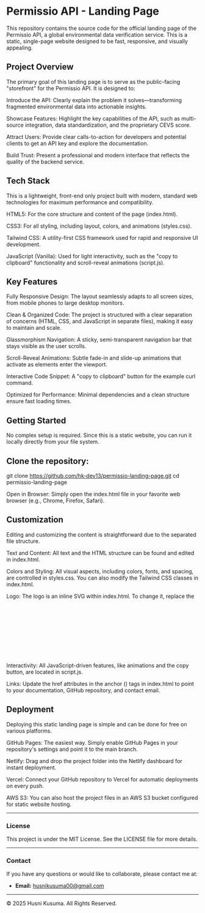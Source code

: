 # Permissio API - Landing Page
This repository contains the source code for the official landing page of the Permissio API, a global environmental data verification service. This is a static, single-page website designed to be fast, responsive, and visually appealing.

## Project Overview
The primary goal of this landing page is to serve as the public-facing "storefront" for the Permissio API. It is designed to:

Introduce the API: Clearly explain the problem it solves—transforming fragmented environmental data into actionable insights.

Showcase Features: Highlight the key capabilities of the API, such as multi-source integration, data standardization, and the proprietary CEVS score.

Attract Users: Provide clear calls-to-action for developers and potential clients to get an API key and explore the documentation.

Build Trust: Present a professional and modern interface that reflects the quality of the backend service.

## Tech Stack
This is a lightweight, front-end only project built with modern, standard web technologies for maximum performance and compatibility.

HTML5: For the core structure and content of the page (index.html).

CSS3: For all styling, including layout, colors, and animations (styles.css).

Tailwind CSS: A utility-first CSS framework used for rapid and responsive UI development.

JavaScript (Vanilla): Used for light interactivity, such as the "copy to clipboard" functionality and scroll-reveal animations (script.js).

## Key Features
Fully Responsive Design: The layout seamlessly adapts to all screen sizes, from mobile phones to large desktop monitors.

Clean & Organized Code: The project is structured with a clear separation of concerns (HTML, CSS, and JavaScript in separate files), making it easy to maintain and scale.

Glassmorphism Navigation: A sticky, semi-transparent navigation bar that stays visible as the user scrolls.

Scroll-Reveal Animations: Subtle fade-in and slide-up animations that activate as elements enter the viewport.

Interactive Code Snippet: A "copy to clipboard" button for the example curl command.

Optimized for Performance: Minimal dependencies and a clean structure ensure fast loading times.

## Getting Started
No complex setup is required. Since this is a static website, you can run it locally directly from your file system.

## Clone the repository:

git clone https://github.com/hk-dev13/permissio-landing-page.git
cd permissio-landing-page

Open in Browser:
Simply open the index.html file in your favorite web browser (e.g., Chrome, Firefox, Safari).

## Customization
Editing and customizing the content is straightforward due to the separated file structure.

Text and Content: All text and the HTML structure can be found and edited in index.html.

Colors and Styling: All visual aspects, including colors, fonts, and spacing, are controlled in styles.css. You can also modify the Tailwind CSS classes in index.html.

Logo: The logo is an inline SVG within index.html. To change it, replace the <svg> element inside the <header>.

Interactivity: All JavaScript-driven features, like animations and the copy button, are located in script.js.

Links: Update the href attributes in the anchor (<a>) tags in index.html to point to your documentation, GitHub repository, and contact email.

## Deployment
Deploying this static landing page is simple and can be done for free on various platforms.

GitHub Pages: The easiest way. Simply enable GitHub Pages in your repository's settings and point it to the main branch.

Netlify: Drag and drop the project folder into the Netlify dashboard for instant deployment.

Vercel: Connect your GitHub repository to Vercel for automatic deployments on every push.

AWS S3: You can also host the project files in an AWS S3 bucket configured for static website hosting.

---
### License
This project is under the MIT License. See the LICENSE file for more details.

---
### Contact
If you have any questions or would like to collaborate, please contact me at:

* **Email:** [husnikusuma00@gmail.com](mailto:husnikusuma00@gmail.com)

---
&copy; 2025 Husni Kusuma. All Rights Reserved.